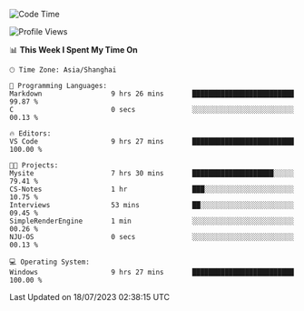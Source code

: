 <!--START_SECTION:waka-->
![Code Time](http://img.shields.io/badge/Code%20Time-1%2C046%20hrs%2044%20mins-blue)

![Profile Views](http://img.shields.io/badge/Profile%20Views-3-blue)

📊 **This Week I Spent My Time On** 

```text
🕑︎ Time Zone: Asia/Shanghai

💬 Programming Languages: 
Markdown                 9 hrs 26 mins       █████████████████████████   99.87 % 
C                        0 secs              ░░░░░░░░░░░░░░░░░░░░░░░░░   00.13 % 

🔥 Editors: 
VS Code                  9 hrs 27 mins       █████████████████████████   100.00 % 

🐱‍💻 Projects: 
Mysite                   7 hrs 30 mins       ████████████████████░░░░░   79.41 % 
CS-Notes                 1 hr                ███░░░░░░░░░░░░░░░░░░░░░░   10.75 % 
Interviews               53 mins             ██░░░░░░░░░░░░░░░░░░░░░░░   09.45 % 
SimpleRenderEngine       1 min               ░░░░░░░░░░░░░░░░░░░░░░░░░   00.26 % 
NJU-OS                   0 secs              ░░░░░░░░░░░░░░░░░░░░░░░░░   00.13 % 

💻 Operating System: 
Windows                  9 hrs 27 mins       █████████████████████████   100.00 % 
```


 Last Updated on 18/07/2023 02:38:15 UTC
<!--END_SECTION:waka-->